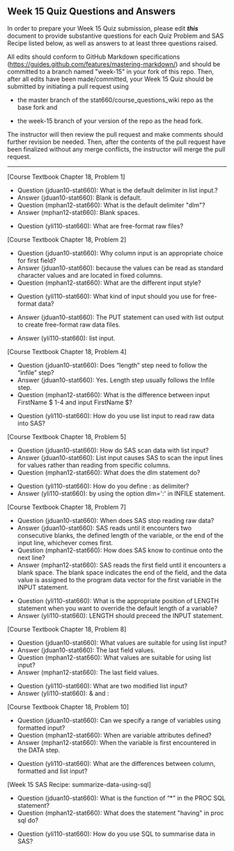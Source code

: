 
## Week 15 Quiz Questions and Answers

In order to prepare your Week 15 Quiz submission, please edit ***this*** document to provide substantive questions for each Quiz Problem and SAS Recipe listed below, as well as answers to at least three questions raised.

All edits should conform to GitHub Markdown specifications (https://guides.github.com/features/mastering-markdown/) and should be committed to a branch named "week-15" in your fork of this repo. Then, after all edits have been made/committed, your Week 15 Quiz should be submitted by initiating a pull request using

- the master branch of the stat660/course_questions_wiki repo as the base fork and

- the week-15 branch of your version of the repo as the head fork.

The instructor will then review the pull request and make comments should further revision be needed. Then, after the contents of the pull request have been finalized without any merge conflicts, the instructor will merge the pull request.



********************************************************************************



[Course Textbook Chapter 18, Problem 1]
- Question (jduan10-stat660): What is the default delimiter in list input.?
- Answer (jduan10-stat660): Blank is default.
- Question (mphan12-stat660):  What is the default delimiter "dlm"?
- Answer (mphan12-stat660): Blank spaces.
* Question (yli110-stat660): What are free-format raw files?



[Course Textbook Chapter 18, Problem 2]
- Question (jduan10-stat660): Why column input is an appropriate choice for first field?
- Answer (jduan10-stat660): because the values can be read as standard character values and are located in fixed columns.
- Question (mphan12-stat660):  What are the different input style?
* Question (yli110-stat660): What kind of input should you use for free-format data?
- Answer (jduan10-stat660): The PUT statement can used with list output to create free-format raw data files.
* Answer (yli110-stat660): list input.



[Course Textbook Chapter 18, Problem 4]
- Question (jduan10-stat660): Does “length” step need to follow the “infile” step?
- Answer (jduan10-stat660):  Yes. Length step usually follows the Infile step.
- Question (mphan12-stat660):  What is the difference between input FirstName $ 1-4 and input FirstName $?
* Question (yli110-stat660): How do you use list input to read raw data into SAS?



[Course Textbook Chapter 18, Problem 5]
- Question (jduan10-stat660): How do SAS scan data with list input?
- Answer (jduan10-stat660): List input causes SAS to scan the input lines for values rather than reading from specific columns.
- Question (mphan12-stat660):  What does the dlm statement do?
* Question (yli110-stat660): How do you define : as delimiter?
* Answer (yli110-stat660): by using the option dlm=':' in INFILE statement.



[Course Textbook Chapter 18, Problem 7]
- Question (jduan10-stat660): When does SAS stop reading raw data?
- Answer (jduan10-stat660): SAS reads until it encounters two consecutive blanks, the defined length of the variable, or the end of the input line, whichever comes first.
- Question (mphan12-stat660):  How does SAS know to continue onto the next line?
- Answer (mphan12-stat660):  SAS reads the first field until it encounters a blank space. The blank space indicates the end of the field, and the data value is assigned to the program data vector for the first variable in the INPUT statement.
* Question (yli110-stat660): What is the appropriate position of LENGTH statement when you want to override the default length of a variable?
* Answer (yli110-stat660): LENGTH should preceed the INPUT statement.



[Course Textbook Chapter 18, Problem 8]
- Question (jduan10-stat660): What values are suitable for using list input?
- Answer (jduan10-stat660): The last field values.
- Question (mphan12-stat660):  What values are suitable for using list input?
- Answer (mphan12-stat660):  The last field values.
* Question (yli110-stat660): What are two modified list input?
* Answer (yli110-stat660): & and :



[Course Textbook Chapter 18, Problem 10]
- Question (jduan10-stat660): Can we specify a range of variables using formatted input?
- Question (mphan12-stat660): When are variable attributes defined? 
- Answer (mphan12-stat660):  When the variable is first encountered in the DATA step.
* Question (yli110-stat660): What are the differences between column, formatted and list input?



[Week 15 SAS Recipe: summarize-data-using-sql]
- Question (jduan10-stat660): What is the function of  “*” in the PROC SQL statement?
- Question (mphan12-stat660):  What does the statement "having" in proc sql do?
* Question (yli110-stat660): How do you use SQL to summarise data in SAS?


